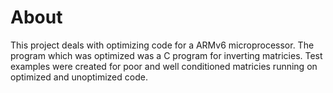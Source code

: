 # About
This project deals with optimizing code for a ARMv6 microprocessor. The program which was optimized was a C program for inverting matricies. Test examples were created for poor and well conditioned matricies running on optimized and unoptimized code.
